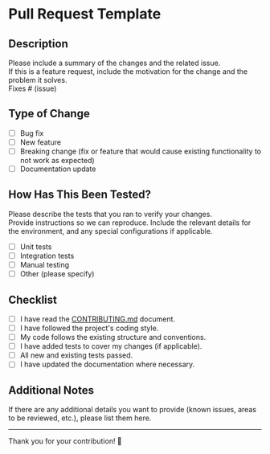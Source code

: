 # Pull Request Template

## Description

Please include a summary of the changes and the related issue.  
If this is a feature request, include the motivation for the change and the problem it solves.  
Fixes # (issue)

## Type of Change

- [ ] Bug fix
- [ ] New feature
- [ ] Breaking change (fix or feature that would cause existing functionality to not work as expected)
- [ ] Documentation update

## How Has This Been Tested?

Please describe the tests that you ran to verify your changes.  
Provide instructions so we can reproduce. Include the relevant details for the environment, and any special configurations if applicable.

- [ ] Unit tests
- [ ] Integration tests
- [ ] Manual testing
- [ ] Other (please specify)

## Checklist

- [ ] I have read the [CONTRIBUTING.md](CONTRIBUTING.md) document.
- [ ] I have followed the project's coding style.
- [ ] My code follows the existing structure and conventions.
- [ ] I have added tests to cover my changes (if applicable).
- [ ] All new and existing tests passed.
- [ ] I have updated the documentation where necessary.

## Additional Notes

If there are any additional details you want to provide (known issues, areas to be reviewed, etc.), please list them here.

---

Thank you for your contribution! 🚀
